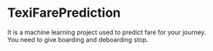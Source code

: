 # TexiFarePrediction
It is a machine learning project used to predict fare for your journey. 
<br>
You need to give boarding and deboarding stop.
